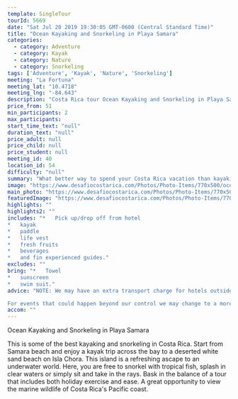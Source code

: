 ```yaml
---
template: SingleTour
tourId: 5669
date: "Sat Jul 20 2019 19:30:05 GMT-0600 (Central Standard Time)"
title: "Ocean Kayaking and Snorkeling in Playa Samara"
categories: 
  - category: Adventure
  - category: Kayak
  - category: Nature
  - category: Snorkeling
tags: ['Adventure', 'Kayak', 'Nature', 'Snorkeling']
meeting: "La Fortuna"
meeting_lat: "10.4718"
meeting_lng: "-84.643"
description: "Costa Rica tour Ocean Kayaking and Snorkeling in Playa Samara, id 5669"
price_from: 51
min_participants: 2
max_participants: 
start_time_text: "null"
duration_text: "null"
price_adult: null
price_child: null
price_student: null
meeting_id: 40
location_id: 54
difficulty: "null"
summary: "What better way to spend your Costa Rica vacation than kayaking to a tropical island and go snorkeling? A great opportunity to the the marine wildlife of Costa Rica's Pacific coast. Enjoy this beautiful tour both above and below the water. A wonderful way to experience the beauty of Playa Samara!"
image: "https://www.desafiocostarica.com/Photos/Photo-Items/770x500/ocean-kayak-and-snorkeling-1.jpg"
main_photo: "https://www.desafiocostarica.com/Photos/Photo-Items/770x500/ocean-kayak-and-snorkeling-1.jpg"
featuredImage: "https://www.desafiocostarica.com/Photos/Photo-Items/770x500/ocean-kayak-and-snorkeling-1.jpg"
highlights: ""
highlights2: ""
includes: "*   Pick up/drop off from hotel
*   kayak
*   paddle
*   life vest
*   fresh fruits
*   beverages
*   and fin experienced guides."
excludes: ""
bring: "*   Towel
*   sunscreen
*   swim suit."
advice: "NOTE: We may have an extra transport charge for hotels outside of our normal pick-up zone (1-8pax) – please inquire to confirm hotel pick-up time and pricing. For Nosara or Punta Islita Beaches: extra charge $30 per person. Some of our tours have Min. 2 or 4 pax – please call us to see if we can make an exception

For events that could happen beyond our control we may change to a more-suitable tour with an equal or similar adventure-appeal or offer other tour options so you don't miss out on a fun day in Costa Rica. We reserve the right to cancel a trip due to unfavorable conditions & will only run a tour according to our policies. Full refund is given if (on rare occasion) no tour is run."
accom: ""
---
```

Ocean Kayaking and Snorkeling in Playa Samara

This is some of the best kayaking and snorkeling in Costa Rica. Start from Samara beach and enjoy a kayak trip across the bay to a deserted white sand beach on Isla Chora. This island is a refreshing ascape to an underwater world. Here, you are free to snorkel with tropical fish, splash in clear waters or simply sit and take in the rays. Bask in the balance of a tour that includes both holiday exercise and ease. A great opportunity to view the marine wildlife of Costa Rica's Pacific coast.